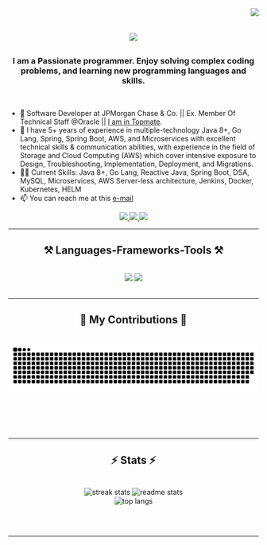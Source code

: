 <img align="right" src="https://visitor-badge.laobi.icu/badge?page_id=rahulkumarsahu.rahulkumarsahu" />

<h1 align="center">
    <img src="https://readme-typing-svg.herokuapp.com/?font=Righteous&size=35&center=true&vCenter=true&width=500&height=70&duration=4000&lines=Hi+There!+👋;+I'm+Rahul+Kumar!;" />
</h1>

<h3 align="center">I am a Passionate programmer. Enjoy solving complex coding problems, and learning new programming languages and skills.</h3>

<br/>

<div>
 
 - 🎲 Software Developer at JPMorgan Chase & Co. || Ex. Member Of Technical Staff @Oracle || <a href="https://topmate.io/rahul_kumar_295">I am in Topmate</a>.
- 🌱 I have 5+ years of experience in multiple-technology Java 8+, Go Lang, Spring, Spring Boot, AWS, and Microservices with excellent technical skills & communication abilities, with experience in the field of Storage and Cloud Computing (AWS) which cover intensive exposure to Design, Troubleshooting, Implementation, Deployment, and Migrations.
- 👨‍💻 Current Skills: Java 8+, Go Lang, Reactive Java, Spring Boot, DSA, MySQL, Microservices, AWS Server-less architecture, Jenkins, Docker, Kubernetes, HELM
- 📫 You can reach me at this [e-mail](mailto:rahulkumar060995@gmail.com?subject=Hi,%20Rahul)


 </div>
 
<div align="center"> 
  <a href="mailto:rahulkumar060995@gmail.com">
    <img src="https://img.shields.io/badge/Gmail-333333?style=for-the-badge&logo=gmail&logoColor=red" />
  </a>
  <a href="https://www.linkedin.com/in/rahul-kumar-933675102/" target="_blank">
    <img src="https://img.shields.io/badge/LinkedIn-0077B5?style=for-the-badge&logo=linkedin&logoColor=white" target="_blank" />
  </a>
  <a href="https://rahulkumarsahu.github.io/personal-portfolio" target="_blank">
     <img src="https://img.shields.io/badge/Portfolio-FF5722?style=for-the-badge&logo=todoist&logoColor=white" target="_blank" /> 
  </a>
</div>

 <hr/>
 
<h2 align="center">⚒️ Languages-Frameworks-Tools ⚒️</h2>
<br/>
<div align="center">
    <img src="https://skillicons.dev/icons?i=react,bootstrap,html,css,vscode,github,git,javascript,typescript,express" />
    <img src="https://skillicons.dev/icons?i=nodejs,python,mysql,spring,mongodb,c,java,golang,docker,kubernetes" /><br>
</div>

<br/>
<hr/>

<div align="center">
  <h2>🐍 My Contributions 🐍</h2>
  <br>
  <img alt="snake eating my contributions" src="https://raw.githubusercontent.com/rahulkumarsahu/rahulkumarsahu/output/github-contribution-grid-snake.svg" />
  
  <br/><br/><br/>
</div>

<hr/>

<h2 align="center">⚡ Stats ⚡</h2>
<br>
<div align=center>
  <img width=390 src="https://streak-stats.demolab.com/?user=rahulkumarsahu&count_private=true&theme=react&border_radius=10" alt="streak stats"/>
  <img width=390 src="https://github-readme-stats.vercel.app/api?username=rahulkumarsahu&count_private=true&show_icons=true&theme=react&rank_icon=github&border_radius=10" alt="readme stats" />
  <br/>
  <img width=325 align="center" src="https://github-readme-stats.vercel.app/api/top-langs/?username=rahulkumarsahu&hide=HTML&langs_count=8&layout=compact&theme=react&border_radius=10&size_weight=0.5&count_weight=0.5&exclude_repo=github-readme-stats" alt="top langs" />
</div>

<br/><br/>

<hr/>

<br/>

<br/>

